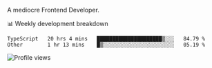 A mediocre Frontend Developer.

📊 Weekly development breakdown
<!--START_SECTION:waka-->

```text
TypeScript   20 hrs 4 mins   █████████████████████▒░░░   84.79 %
Other        1 hr 13 mins    █▒░░░░░░░░░░░░░░░░░░░░░░░   05.19 %
```

<!--END_SECTION:waka-->

<img src="https://gpvc.arturio.dev/iqbalfasri" alt="Profile views"/>
